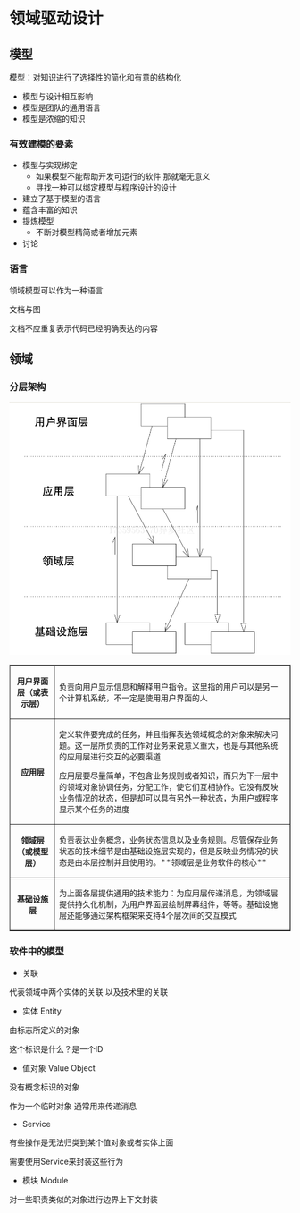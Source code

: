 # 领域驱动设计

## 模型

模型：对知识进行了选择性的简化和有意的结构化

- 模型与设计相互影响
- 模型是团队的通用语言
- 模型是浓缩的知识

### 有效建模的要素

- 模型与实现绑定
  - 如果模型不能帮助开发可运行的软件 那就毫无意义
  - 寻找一种可以绑定模型与程序设计的设计
- 建立了基于模型的语言
- 蕴含丰富的知识
- 提炼模型
  - 不断对模型精简或者增加元素
- 讨论

### 语言

领域模型可以作为一种语言

文档与图

文档不应重复表示代码已经明确表达的内容

## 领域

### 分层架构

![批注 2020-07-21 125205](/assets/批注%202020-07-21%20125205.png)

<table border="1" width="90%"> 
 <tbody> 
  <tr> 
   <th> <p><span>用户界面层（或表示层）</span></p> </th> 
   <td> <p>负责向用户显示信息和解释用户指令。这里指的用户可以是另一个计算机系统，不一定是使用用户界面的人</p> </td> 
  </tr> 
  <tr> 
   <th> <p><span>应用层</span></p> </th> 
   <td> <p>定义软件要完成的任务，并且指挥表达领域概念的对象来解决问题。这一层所负责的工作对业务来说意义重大，也是与其他系统的应用层进行交互的必要渠道</p> <p>应用层要尽量简单，不包含业务规则或者知识，而只为下一层中的领域对象协调任务，分配工作，使它们互相协作。它没有反映业务情况的状态，但是却可以具有另外一种状态，为用户或程序显示某个任务的进度</p> </td> 
  </tr> 
  <tr> 
   <th> <p><span>领域层（或模型层）</span></p> </th> 
   <td> <p>负责表达业务概念，业务状态信息以及业务规则。尽管保存业务状态的技术细节是由基础设施层实现的，但是反映业务情况的状态是由本层控制并且使用的。**<span>领域层是业务软件的核心</span><span>**</span></p> </td> 
  </tr> 
  <tr> 
   <th> <p><span>基础设施层</span></p> </th> 
   <td> <p>为上面各层提供通用的技术能力：为应用层传递消息，为领域层提供持久化机制，为用户界面层绘制屏幕组件，等等。基础设施层还能够通过架构框架来支持4个层次间的交互模式</p> </td> 
  </tr> 
 </tbody> 
</table>

### 软件中的模型

- 关联

代表领域中两个实体的关联 以及技术里的关联

- 实体 Entity

由标志所定义的对象

这个标识是什么？是一个ID

- 值对象 Value Object

没有概念标识的对象

作为一个临时对象 通常用来传递消息

- Service

有些操作是无法归类到某个值对象或者实体上面

需要使用Service来封装这些行为

- 模块 Module

对一些职责类似的对象进行边界上下文封装
